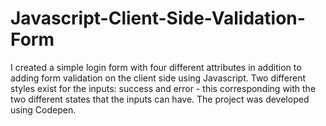 # Javascript-Client-Side-Validation-Form

I created a simple login form with four different attributes in addition to adding form validation on the client side using Javascript. Two different styles exist for the inputs: success and error - this corresponding with the two different states that the inputs can have. The project was developed using Codepen.
